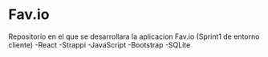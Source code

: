 # Fav.io
Repositorio en el que se desarrollara la aplicacion Fav.io (Sprint1 de entorno cliente)
-React
-Strappi
-JavaScript
-Bootstrap
-SQLite
